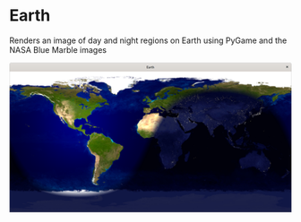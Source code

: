 # Earth

Renders an image of day and night regions on Earth using PyGame and the NASA Blue Marble images

![screenshot](https://github.com/mdoege/Earth/raw/master/earth.png "Earth screenshot")
